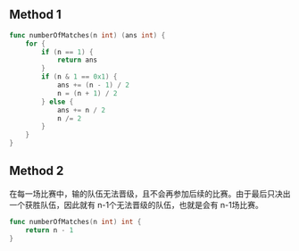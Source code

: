 ## Method 1

```go
func numberOfMatches(n int) (ans int) {
    for {
        if (n == 1) {
            return ans
        }
        if (n & 1 == 0x1) {
            ans += (n - 1) / 2
            n = (n + 1) / 2
        } else {
            ans += n / 2
            n /= 2
        }
    }
}
```

## Method 2

在每一场比赛中，输的队伍无法晋级，且不会再参加后续的比赛。由于最后只决出一个获胜队伍，因此就有 n-1个无法晋级的队伍，也就是会有 n-1场比赛。

```go
func numberOfMatches(n int) int {
	return n - 1
}
```